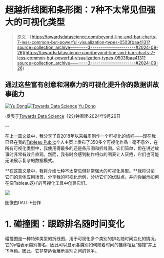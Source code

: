 # 超越折线图和条形图：7种不太常见但强大的可视化类型

> 原文：[https://towardsdatascience.com/beyond-line-and-bar-charts-7-less-common-but-powerful-visualization-types-0503fbaa4131?source=collection_archive---------3-----------------------#2024-09-26](https://towardsdatascience.com/beyond-line-and-bar-charts-7-less-common-but-powerful-visualization-types-0503fbaa4131?source=collection_archive---------3-----------------------#2024-09-26)

## 通过这些富有创意和洞察力的可视化提升你的数据讲故事能力

[](https://ydong029.medium.com/?source=post_page---byline--0503fbaa4131--------------------------------)[![Yu Dong](../Images/55c3c11c76cde72c65eb81a60384a436.png)](https://ydong029.medium.com/?source=post_page---byline--0503fbaa4131--------------------------------)[](https://towardsdatascience.com/?source=post_page---byline--0503fbaa4131--------------------------------)[![Towards Data Science](../Images/a6ff2676ffcc0c7aad8aaf1d79379785.png)](https://towardsdatascience.com/?source=post_page---byline--0503fbaa4131--------------------------------) [Yu Dong](https://ydong029.medium.com/?source=post_page---byline--0503fbaa4131--------------------------------)

·发表于[Towards Data Science](https://towardsdatascience.com/?source=post_page---byline--0503fbaa4131--------------------------------) ·12分钟阅读·2024年9月26日

--

在[上一篇文章](/330-weeks-of-data-visualizations-my-journey-and-key-takeaways-93f824714dd1)中，我分享了自2018年以来每周制作一个可视化的旅程——现在我已经在我的[Tableau Public](https://public.tableau.com/app/profile/yu.dong/vizzes#!/)个人主页上发布了350多个可视化作品！毫不意外，在所有可视化类型中，我使用得最多的还是条形图和折线图。它们简单，但在讲述故事时非常有效且直观。然而，我有时会感到制作相似的图表让人厌倦，它们也可能无法展示复杂的数据模式。

**在这篇文章中，我将介绍七种不太常见但非常强大的可视化类型。**我将讨论它们的具体应用场景，分享我的可视化示例，分析它们的优缺点，并向你展示如何在像Tableau这样的可视化工具中创建它们。

![](../Images/91ebb96c75c985deaa2c21e9ae83c484.png)

图像由DALL·E创作

# 1. 碰撞图：跟踪排名随时间变化

碰撞图是一种特殊类型的折线图，用于可视化多个类别的排名随时间变化的情况。它的y轴表示类别排名，因此可以显示各类别如何随着时间的推移相互“碰撞”并上下浮动。因此，它非常适合展示类别之间的竞争。
